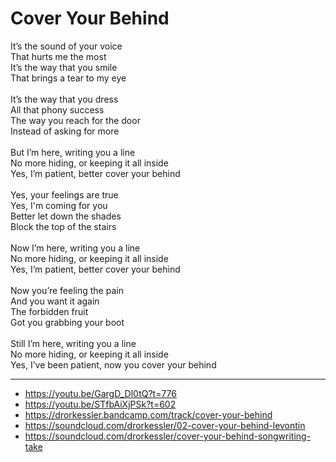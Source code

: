 # Cover Your Behind

It’s the sound of your voice\
That hurts me the most\
It’s the way that you smile\
That brings a tear to my eye\
\
It’s the way that you dress\
All that phony success\
The way you reach for the door\
Instead of asking for more\
\
But I’m here, writing you a line\
No more hiding, or keeping it all inside\
Yes, I’m patient, better cover your behind\
\
Yes, your feelings are true\
Yes, I'm coming for you\
Better let down the shades\
Block the top of the stairs\
\
Now I’m here, writing you a line\
No more hiding, or keeping it all inside\
Yes, I’m patient, better cover your behind\
\
Now you’re feeling the pain\
And you want it again\
The forbidden fruit\
Got you grabbing your boot\
\
Still I’m here, writing you a line\
No more hiding, or keeping it all inside\
Yes, I’ve been patient, now you cover your behind

---
- https://youtu.be/GargD_Dl0tQ?t=776
- https://youtu.be/STfbAiXjPSk?t=602
- https://drorkessler.bandcamp.com/track/cover-your-behind
- https://soundcloud.com/drorkessler/02-cover-your-behind-levontin
- https://soundcloud.com/drorkessler/cover-your-behind-songwriting-take
